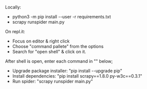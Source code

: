 Locally:
* python3 -m pip install --user -r requirements.txt
* scrapy runspider main.py

On repl.it:
* Focus on editor & right click
* Choose "command pallete" from the options
* Search for "open shell"  & click on it.

After shell is open, enter each command in "" below;

* Upgrade package installer: "pip install --upgrade pip"
* Install dependencies: "pip install scrapy==1.8.0 py-w3c==0.3.1"
* Run spider: "scrapy runspider main.py"